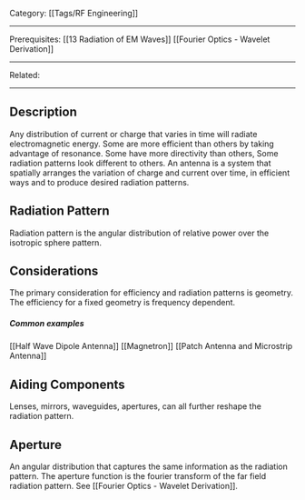 Category: [[Tags/RF Engineering]]
___
Prerequisites: [[13 Radiation of EM Waves]] [[Fourier Optics - Wavelet Derivation]] 
___
Related: 
___
## Description
Any distribution of current or charge that varies in time will radiate electromagnetic energy. Some are more efficient than others by taking advantage of resonance. Some have more directivity than others, Some radiation patterns look different to others. An antenna is a system that spatially arranges the variation of charge and current over time, in efficient ways and to produce desired radiation patterns. 
## Radiation Pattern
Radiation pattern is the angular distribution of relative power over the isotropic sphere pattern. 
## Considerations
The primary consideration for efficiency and radiation patterns is geometry. The efficiency for a fixed geometry is frequency dependent. 
##### Common examples
[[Half Wave Dipole Antenna]]
[[Magnetron]]
[[Patch Antenna and Microstrip Antenna]]
## Aiding Components
Lenses, mirrors, waveguides, apertures, can all further reshape the radiation pattern. 
## Aperture
An angular distribution that captures the same information as the radiation pattern. The aperture function is the fourier transform of the far field radiation pattern. See [[Fourier Optics - Wavelet Derivation]]. 

